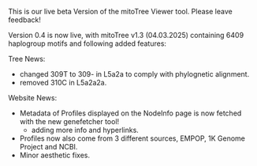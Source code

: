 This is our live beta Version of the mitoTree Viewer tool. Please leave feedback!

Version 0.4 is now live, with mitoTree v1.3 (04.03.2025) containing 6409 haplogroup motifs and following added features:

Tree News:
- changed 309T to 309- in L5a2a to comply with phylognetic alignment.
- removed 310C in L5a2a2a. 

Website News:
- Metadata of Profiles displayed on the NodeInfo page is now fetched with the new genefetcher tool!
  - adding more info and hyperlinks.
- Profiles now also come from 3 different sources, EMPOP, 1K Genome Project and NCBI.
- Minor aesthetic fixes.